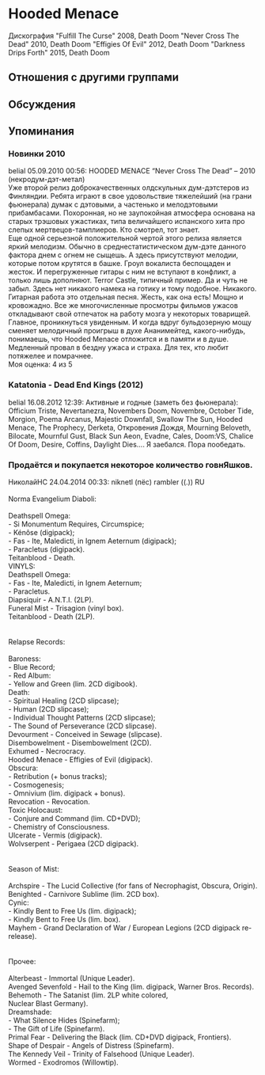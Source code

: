# Hooded Menace

Дискография
"Fulfill The Curse" 2008, Death Doom
"Never Cross The Dead" 2010, Death Doom
"Effigies Of Evil" 2012, Death Doom
"Darkness Drips Forth" 2015, Death Doom

## Отношения с другими группами


## Обсуждения


## Упоминания

### Новинки 2010

belial 05.09.2010 00:56:
HOODED MENACE “Never Cross The Dead” – 2010 (некродум-дэт-метал)<BR>Уже второй релиз доброкачественных олдскульных дум-дэтстеров из Финляндии. Ребята играют в свое удовольствие тяжелейший (на грани фьюнерала) думак с дэтовыми, а частенько и мелодэтовыми прибамбасами. Похоронная, но не заупокойная атмосфера основана на старых трэшовых ужастиках, типа величайшего испанского хита про слепых мертвецов-тамплиеров. Кто смотрел, тот знает.<BR>Еще одной серьезной положительной чертой этого релиза является яркий мелодизм. Обычно в среднестатистическом дум-дэте данного фактора днем с огнем не сыщешь. А здесь присутствуют мелодии, которые потом крутятся в башке. Гроул вокалиста беспощаден и жесток. И перегруженные гитары с ним не вступают в конфликт, а только лишь дополняют. Terror Castle, типичный пример. Да и чуть не забыл. Здесь нет никакого намека на готику и тому подобное. Никакого.<BR>Гитарная работа это отдельная песня. Жесть, как она есть! Мощно и кровожадно. Все же многочисленные просмотры фильмов ужасов откладывают свой отпечаток на работу мозга у некоторых товарищей. Главное, проникнуться увиденным. И когда вдруг бульдозерную мощу сменяет мелодичный проигрыш в духе Ананимейтед, какого-нибудь, понимаешь, что Hooded Menace отложится и в памяти и в душе.<BR>Медленный провал в бездну ужаса и страха. Для тех, кто любит потяжелее и помрачнее.<BR>Моя оценка: 4 из 5   <BR>

### Katatonia - Dead End Kings (2012)

belial 16.08.2012 12:39:
Активные и годные (заметь без фьюнерала):<BR>Officium Triste, Nevertanezra, Novembers Doom, Novembre, October Tide, Morgion, Poema Arcanus, Majestic Downfall, Swallow The Sun, Hooded Menace, The Prophecy, Derketa, Откровения Дождя, Mourning Beloveth, Bilocate, Mournful Gust, Black Sun Aeon, Evadne, Cales, Doom:VS, Chalice Of Doom, Desire, Coffins, Daylight Dies.... Я заебался. Пора пообедать.

### Продаётся и покупается некоторое количество говнЯшков.

НиколайНС 24.04.2014 00:33:
niknetl (пёс) rambler ((.)) RU<BR><BR>Norma Evangelium Diaboli:<BR><BR>Deathspell Omega:<BR>- Si Monumentum Requires, Circumspice;<BR>- K&#233;n&#244;se (digipack);<BR>- Fas - Ite, Maledicti, in Ignem Aeternum (digipack);<BR>- Paracletus (digipack).<BR>Teitanblood - Death.<BR>VINYLS:<BR>Deathspell Omega:<BR>- Fas - Ite, Maledicti, in Ignem Aeternum;<BR>- Paracletus.<BR>Diapsiquir - A.N.T.I. (2LP).<BR>Funeral Mist - Trisagion (vinyl box).<BR>Teitanblood - Death (2LP).<BR><BR><BR>Relapse Records:<BR><BR>Baroness:<BR>- Blue Record;<BR>- Red Album:<BR>- Yellow and Green (lim. 2CD digibook).<BR>Death:<BR>- Spiritual Healing (2CD slipcase);<BR>- Human (2CD slipcase);<BR>- Individual Thought Patterns (2CD slipcase);<BR>- The Sound of Perseverance (2CD slipcase).<BR>Devourment - Conceived in Sewage (slipcase).<BR>Disembowelment - Disembowelment (2CD).<BR>Exhumed - Necrocracy.<BR>Hooded Menace - Effigies of Evil (digipack).<BR>Obscura: <BR>- Retribution (+ bonus tracks);<BR>- Cosmogenesis;<BR>- Omnivium (lim. digipack + bonus).<BR>Revocation - Revocation.<BR>Toxic Holocaust: <BR>- Conjure and Command (lim. CD+DVD);<BR>- Chemistry of Consciousness.<BR>Ulcerate - Vermis (digipack).<BR>Wolvserpent - Perigaea (2CD digipack).<BR><BR><BR>Season of Mist:<BR><BR>Archspire - The Lucid Collective (for fans of Necrophagist, Obscura, Origin).<BR>Benighted - Carnivore Sublime (lim. 2CD box).<BR>Cynic:<BR>- Kindly Bent to Free Us (lim. digipack);<BR>- Kindly Bent to Free Us (lim. box).<BR>Mayhem - Grand Declaration of War / European Legions (2CD digipack re-release).<BR><BR><BR>Прочее:<BR><BR>Alterbeast - Immortal (Unique Leader).<BR>Avenged Sevenfold - Hail to the King (lim. digipack, Warner Bros. Records).<BR>Behemoth - The Satanist (lim. 2LP white colored, <BR>Nuclear Blast Germany).<BR>Dreamshade:<BR>- What Silence Hides (Spinefarm);<BR>- The Gift of Life (Spinefarm).<BR>Primal Fear - Delivering the Black (lim. CD+DVD digipack, Frontiers).<BR>Shape of Despair - Angels of Distress (Spinefarm).<BR>The Kennedy Veil - Trinity of Falsehood (Unique Leader).<BR>Wormed - Exodromos (Willowtip).

